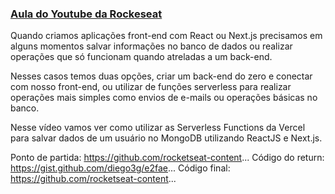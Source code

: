 ### [Aula do Youtube da Rockeseat](https://www.youtube.com/watch?v=Cz55Jmhfw84)

Quando criamos aplicações front-end com React ou Next.js precisamos em alguns momentos salvar informações no banco de dados ou realizar operações que só funcionam quando atreladas a um back-end.

Nesses casos temos duas opções, criar um back-end do zero e conectar com nosso front-end, ou utilizar de funções serverless para realizar operações mais simples como envios de e-mails ou operações básicas no banco.

Nesse vídeo vamos ver como utilizar as Serverless Functions da Vercel para salvar dados de um usuário no MongoDB utilizando ReactJS e Next.js.

Ponto de partida: https://github.com/rocketseat-content...
Código do return: https://gist.github.com/diego3g/e2fae...
Código final: https://github.com/rocketseat-content...
